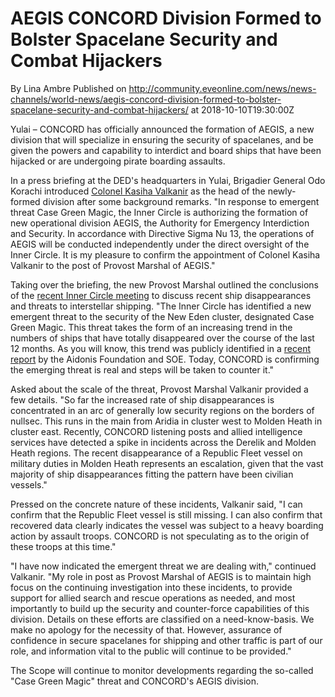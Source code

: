 # AEGIS CONCORD Division Formed to Bolster Spacelane Security and Combat Hijackers
By Lina Ambre
Published on http://community.eveonline.com/news/news-channels/world-news/aegis-concord-division-formed-to-bolster-spacelane-security-and-combat-hijackers/ at 2018-10-10T19:30:00Z

Yulai – CONCORD has officially announced the formation of AEGIS, a new division that will specialize in ensuring the security of spacelanes, and be given the powers and capability to interdict and board ships that have been hijacked or are undergoing pirate boarding assaults.

In a press briefing at the DED's headquarters in Yulai, Brigadier General Odo Korachi introduced [Colonel Kasiha Valkanir](https://twitter.com/concordvalkanir) as the head of the newly-formed division after some background remarks. "In response to emergent threat Case Green Magic, the Inner Circle is authorizing the formation of new operational division AEGIS, the Authority for Emergency Interdiction and Security. In accordance with Directive Sigma Nu 13, the operations of AEGIS will be conducted independently under the direct oversight of the Inner Circle. It is my pleasure to confirm the appointment of Colonel Kasiha Valkanir to the post of Provost Marshal of AEGIS."

Taking over the briefing, the new Provost Marshal outlined the conclusions of the [recent Inner Circle meeting](https://community.eveonline.com/news/news-channels/world-news/concord-inner-circle-meeting-to-discuss-ship-disappearances-colonel-valkanir-attending/) to discuss recent ship disappearances and threats to interstellar shipping. "The Inner Circle has identified a new emergent threat to the security of the New Eden cluster, designated Case Green Magic. This threat takes the form of an increasing trend in the numbers of ships that have totally disappeared over the course of the last 12 months. As you will know, this trend was publicly identified in a [recent report](https://community.eveonline.com/news/news-channels/world-news/large-increase-in-crew-losses-says-joint-report-by-aidonis-foundation-and-soe/) by the Aidonis Foundation and SOE. Today, CONCORD is confirming the emerging threat is real and steps will be taken to counter it."

Asked about the scale of the threat, Provost Marshal Valkanir provided a few details. "So far the increased rate of ship disappearances is concentrated in an arc of generally low security regions on the borders of nullsec. This runs in the main from Aridia in cluster west to Molden Heath in cluster east. Recently, CONCORD listening posts and allied intelligence services have detected a spike in incidents across the Derelik and Molden Heath regions. The recent disappearance of a Republic Fleet vessel on military duties in Molden Heath represents an escalation, given that the vast majority of ship disappearances fitting the pattern have been civilian vessels."

Pressed on the concrete nature of these incidents, Valkanir said, "I can confirm that the Republic Fleet vessel is still missing. I can also confirm that recovered data clearly indicates the vessel was subject to a heavy boarding action by assault troops. CONCORD is not speculating as to the origin of these troops at this time."

"I have now indicated the emergent threat we are dealing with," continued Valkanir. "My role in post as Provost Marshal of AEGIS is to maintain high focus on the continuing investigation into these incidents, to provide support for allied search and rescue operations as needed, and most importantly to build up the security and counter-force capabilities of this division. Details on these efforts are classified on a need-know-basis. We make no apology for the necessity of that. However, assurance of confidence in secure spacelanes for shipping and other traffic is part of our role, and information vital to the public will continue to be provided."

The Scope will continue to monitor developments regarding the so-called "Case Green Magic" threat and CONCORD's AEGIS division.


